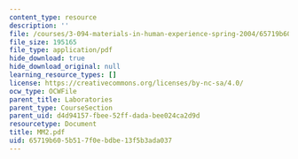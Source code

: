 ```yaml
---
content_type: resource
description: ''
file: /courses/3-094-materials-in-human-experience-spring-2004/65719b605b517f0ebdbe13f5b3ada037_MM2.pdf
file_size: 195165
file_type: application/pdf
hide_download: true
hide_download_original: null
learning_resource_types: []
license: https://creativecommons.org/licenses/by-nc-sa/4.0/
ocw_type: OCWFile
parent_title: Laboratories
parent_type: CourseSection
parent_uid: d4d94157-fbee-52ff-dada-bee024ca2d9d
resourcetype: Document
title: MM2.pdf
uid: 65719b60-5b51-7f0e-bdbe-13f5b3ada037
---
```

